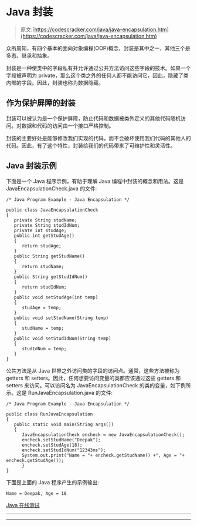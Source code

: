 # Java 封装

> 原文:[https://codescracker.com/java/java-encapsulation.htm](https://codescracker.com/java/java-encapsulation.htm)

众所周知，有四个基本的面向对象编程(OOP)概念，封装是其中之一，其他三个是多态、继承和抽象。

封装是一种使类中的字段私有并允许通过公共方法访问这些字段的技术。如果一个字段被声明为 private，那么这个类之外的任何人都不能访问它，因此，隐藏了类内部的字段。因此，封装也称为数据隐藏。

## 作为保护屏障的封装

封装可以被认为是一个保护屏障，防止代码和数据被类外定义的其他代码随机访问。对数据和代码的访问由一个接口严格控制。

封装的主要好处是能够修改我们实现的代码，而不会破坏使用我们代码的其他人的代码。因此，有了这个特性，封装给我们的代码带来了可维护性和灵活性。

## Java 封装示例

下面是一个 Java 程序示例，有助于理解 Java 编程中封装的概念和用法。这是 JavaEncapsulationCheck.java 的文件:

```
/* Java Program Example - Java Encapsulation */

public class JavaEncapsulationCheck
{
   private String studName;
   private String studIdNum;
   private int studAge;
   public int getStudAge()
   {
      return studAge;
   }   
   public String getStudName()
   {
      return studName;
   }
   public String getStudIdNum()
   {
      return studIdNum;
   }
   public void setStudAge(int temp)
   {
      studAge = temp;
   }
   public void setStudName(String temp)
   {
      studName = temp;
   }
   public void setStudIdNum(String temp)
   {
      studIdNum = temp;
   }
}
```

公共方法是从 Java 世界之外访问类的字段的访问点。通常，这些方法被称为 getters 和 setters。因此，任何想要访问变量的类都应该通过这些 getters 和 setters 来访问。可以访问名为 JavaEncapsulationCheck 的类的变量，如下例所示。这是 RunJavaEncapsulation.java 的文件:

```
/* Java Program Example - Java Encapsulation */

public class RunJavaEncapsulation
{
   public static void main(String args[])
   {
      JavaEncapsulationCheck encheck = new JavaEncapsulationCheck();
      encheck.setStudName("Deepak");
      encheck.setStudAge(18);
      encheck.setStudIdNum("12343ms");
      System.out.print("Name = "+ encheck.getStudName() +", Age = "+ encheck.getStudAge());
      }
}
```

下面是上面的 Java 程序产生的示例输出:

```
Name = Deepak, Age = 18
```

[Java 在线测试](/exam/showtest.php?subid=1)

* * *

* * *